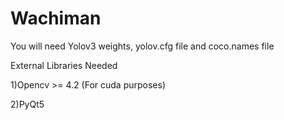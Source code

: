 # Wachiman

You will need Yolov3 weights, yolov.cfg file and coco.names file

External Libraries Needed

1)Opencv >= 4.2 (For cuda purposes)

2)PyQt5

